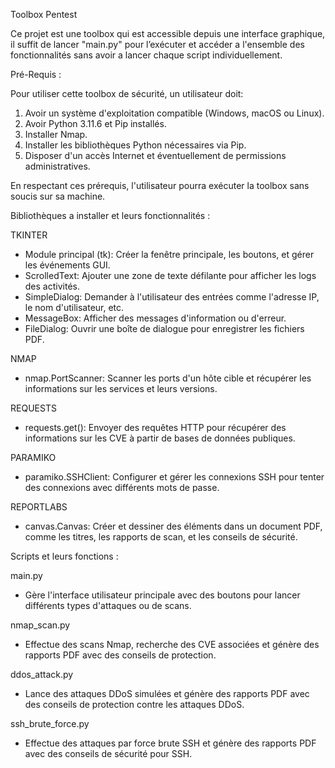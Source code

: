 Toolbox Pentest

Ce projet est une toolbox qui est accessible depuis une interface graphique, il suffit de lancer "main.py" pour l’exécuter et accéder a l'ensemble des fonctionnalités sans avoir a lancer chaque script individuellement.

Pré-Requis :

Pour utiliser cette toolbox de sécurité, un utilisateur doit:

1. Avoir un système d'exploitation compatible (Windows, macOS ou Linux).
2. Avoir Python 3.11.6 et Pip installés.
3. Installer Nmap.
4. Installer les bibliothèques Python nécessaires via Pip.
5. Disposer d'un accès Internet et éventuellement de permissions administratives.

En respectant ces prérequis, l'utilisateur pourra exécuter la toolbox sans soucis sur sa machine.

Bibliothèques a installer et leurs fonctionnalités :

TKINTER
* Module principal (tk): Créer la fenêtre principale, les boutons, et gérer les événements GUI.
* ScrolledText: Ajouter une zone de texte défilante pour afficher les logs des activités.
* SimpleDialog: Demander à l'utilisateur des entrées comme l'adresse IP, le nom d'utilisateur, etc.
* MessageBox: Afficher des messages d'information ou d'erreur.
* FileDialog: Ouvrir une boîte de dialogue pour enregistrer les fichiers PDF.

NMAP
* nmap.PortScanner: Scanner les ports d'un hôte cible et récupérer les informations sur les services et leurs versions.

REQUESTS
* requests.get(): Envoyer des requêtes HTTP pour récupérer des informations sur les CVE à partir de bases de données publiques.

PARAMIKO
* paramiko.SSHClient: Configurer et gérer les connexions SSH pour tenter des connexions avec différents mots de passe.

REPORTLABS
* canvas.Canvas: Créer et dessiner des éléments dans un document PDF, comme les titres, les rapports de scan, et les conseils de sécurité.
 

Scripts et leurs fonctions :

main.py
* Gère l'interface utilisateur principale avec des boutons pour lancer différents types d'attaques ou de scans.

nmap_scan.py
* Effectue des scans Nmap, recherche des CVE associées et génère des rapports PDF avec des conseils de protection.

ddos_attack.py
* Lance des attaques DDoS simulées et génère des rapports PDF avec des conseils de protection contre les attaques DDoS.

ssh_brute_force.py
* Effectue des attaques par force brute SSH et génère des rapports PDF avec des conseils de sécurité pour SSH.


